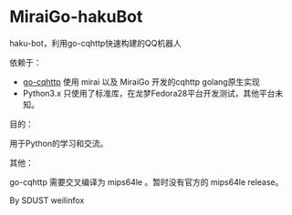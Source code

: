 # MiraiGo-hakuBot

haku-bot，利用go-cqhttp快速构建的QQ机器人

依赖于：

+ [go-cqhttp](https://github.com/Mrs4s/go-cqhttp) 使用 mirai 以及 MiraiGo 开发的cqhttp golang原生实现
+ Python3.x 只使用了标准库，在龙梦Fedora28平台开发测试，其他平台未知。

目的：

用于Python的学习和交流。

其他：

go-cqhttp 需要交叉编译为 mips64le 。暂时没有官方的 mips64le release。

By SDUST weilinfox